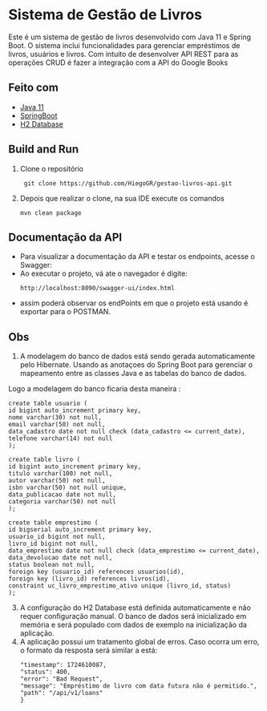 # Sistema de Gestão de Livros

Este é um sistema de gestão de livros desenvolvido com Java 11 e Spring Boot. 
O sistema inclui funcionalidades para gerenciar empréstimos de livros, usuários e livros. 
Com intuito de desenvolver API REST para as operações CRUD é fazer a integração com a API do Google Books

## Feito com
* [Java 11](#Título-e-Imagem-de-capa)
* [SpringBoot](#badges)
* [H2 Database](#badges)

## Build and Run

1. Clone o repositório

   ``` git clone https://github.com/HiegoGR/gestao-livros-api.git```

2. Depois que realizar o clone, na sua IDE execute os comandos

   ``` mvn clean package ```


## Documentação da API
* Para visualizar a documentação da API e testar os endpoints, acesse o Swagger:
* Ao executar o projeto, vá ate o navegador é digite:
  ```
  http://localhost:8090/swagger-ui/index.html    
* assim poderá observar os endPoints em que o projeto está usando é exportar para o POSTMAN.


## Obs

1. A modelagem do banco de dados está sendo gerada automaticamente pelo Hibernate.
   Usando as anotaçoes do Spring Boot para gerenciar o mapeamento entre as classes Java e as tabelas do banco de dados.

Logo a modelagem do banco ficaria desta maneira :
```
create table usuario (
id bigint auto_increment primary key,
nome varchar(30) not null,
email varchar(50) not null,
data_cadastro date not null check (data_cadastro <= current_date),
telefone varchar(14) not null
);

create table livro (
id bigint auto_increment primary key,
titulo varchar(100) not null,
autor varchar(50) not null,
isbn varchar(50) not null unique,
data_publicacao date not null,
categoria varchar(50) not null
);

create table emprestimo (
id bigserial auto_increment primary key,
usuario_id bigint not null,
livro_id bigint not null,
data_emprestimo date not null check (data_emprestimo <= current_date),
data_devolucao date not null,
status boolean not null,
foreign key (usuario_id) references usuarios(id),
foreign key (livro_id) references livros(id),
constraint uc_livro_emprestimo_ativo unique (livro_id, status)
);
```

3. A configuração do H2 Database está definida automaticamente e não requer configuração manual. 
   O banco de dados será inicializado em memória e será populado com dados de exemplo na inicialização 
   da aplicação.
4. A aplicação possui um tratamento global de erros. Caso ocorra um erro, 
   o formato da resposta será similar a está:
     ``` {
   "timestamp": 1724610087,
   "status": 400,
   "error": "Bad Request",
   "message": "Empréstimo de livro com data futura não é permitido.",
   "path": "/api/v1/loans"
   }